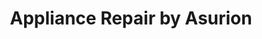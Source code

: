 ---
title: "Appliance Repair by Asurion"
url: /cedar-hill/appliance-repair-by-asurion-2/
shop: appliance
---